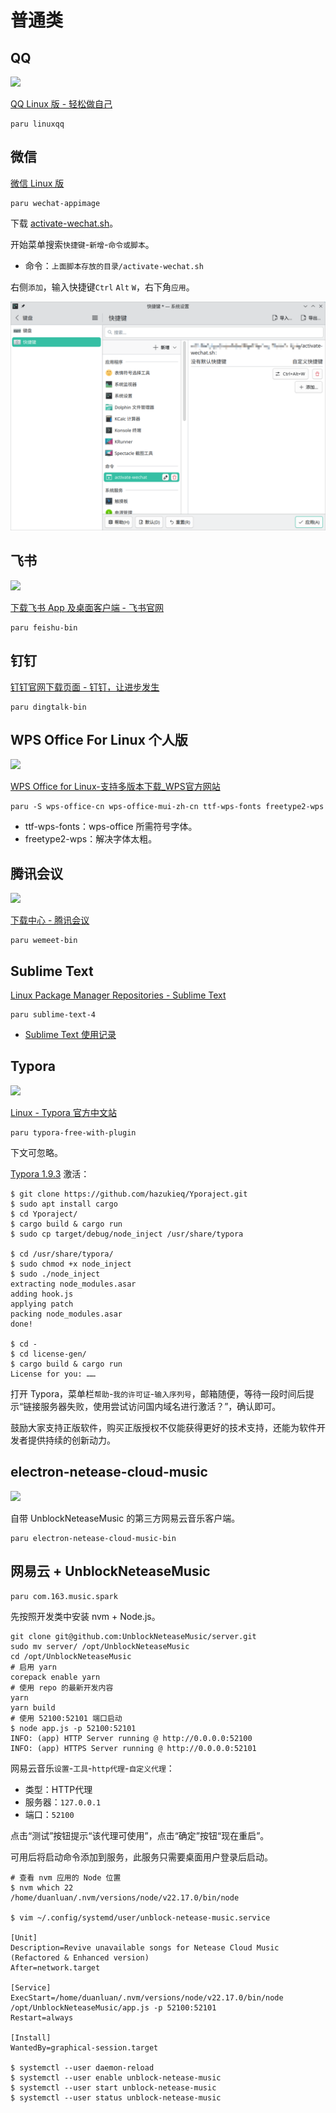 # 普通类

## QQ

![](https://im.qq.com/linuxqq/images/new/linux-chat-desk.png)

[QQ Linux 版 - 轻松做自己](https://im.qq.com/linuxqq/index.shtml)

```shell
paru linuxqq
```

## 微信

[微信 Linux 版](https://linux.weixin.qq.com/)

```shell
paru wechat-appimage
```

下载 [activate-wechat.sh](https://github.com/duanluan/shell-scripts/blob/main/activate-wechat.sh)。

开始菜单搜索`快捷键`-`新增`-`命令或脚本`。

- 命令：`上面脚本存放的目录/activate-wechat.sh`

右侧`添加`，输入快捷键`Ctrl` `Alt` `W`，右下角`应用`。

![](../assets/20250704230110.png)

## 飞书

![](https://p1-hera.feishucdn.com/tos-cn-i-jbbdkfciu3/5a438f8caf964e3592452138ac2c1189~tplv-jbbdkfciu3-image:0:0.image)

[下载飞书 App 及桌面客户端 - 飞书官网](https://www.feishu.cn/download)

```shell
paru feishu-bin
```

## 钉钉

[钉钉官网下载页面 - 钉钉，让进步发生](https://www.dingtalk.com/download)

```shell
paru dingtalk-bin
```

## WPS Office For Linux 个人版

![](https://ee.wpscdn.cn/wpscn/custom/image/index_bg2.png)

[WPS Office for Linux-支持多版本下载_WPS官方网站](https://www.wps.cn/product/wpslinux)

```shell
paru -S wps-office-cn wps-office-mui-zh-cn ttf-wps-fonts freetype2-wps
```

- ttf-wps-fonts：wps-office 所需符号字体。
- freetype2-wps：解决字体太粗。

## 腾讯会议

![](https://cdn.meeting.tencent.com/assets/next-website/_next/static/images/feature3-1-79a7d46ff4fa27eb.png)

[下载中心 - 腾讯会议](https://meeting.tencent.com/download/index.html)

```shell
paru wemeet-bin
```

## Sublime Text

[Linux Package Manager Repositories - Sublime Text](https://www.sublimetext.com/docs/linux_repositories.html)

```shell
paru sublime-text-4
```

- [Sublime Text 使用记录](https://blog.zhjh.top/?p=d42feMmERGrK8UUTXUWqu)

## Typora

![](https://typoraio.cn/img/screen/Group-screen.png)

[Linux - Typora 官方中文站](https://typoraio.cn/#linux)

```shell
paru typora-free-with-plugin
```

下文可忽略。

[Typora 1.9.3](https://download2.typoraio.cn/linux/typora_1.9.3_amd64.deb) 激活：
```shell
$ git clone https://github.com/hazukieq/Yporaject.git
$ sudo apt install cargo
$ cd Yporaject/
$ cargo build & cargo run
$ sudo cp target/debug/node_inject /usr/share/typora

$ cd /usr/share/typora/
$ sudo chmod +x node_inject
$ sudo ./node_inject
extracting node_modules.asar
adding hook.js
applying patch
packing node_modules.asar
done!

$ cd -
$ cd license-gen/
$ cargo build & cargo run
License for you: ……
```

打开 Typora，菜单栏`帮助`-`我的许可证`-`输入序列号`，邮箱随便，等待一段时间后提示“链接服务器失败，使用尝试访问国内域名进行激活？”，确认即可。

鼓励大家支持正版软件，购买正版授权不仅能获得更好的技术支持，还能为软件开发者提供持续的创新动力。

## electron-netease-cloud-music

![](https://user-images.githubusercontent.com/13914967/52464615-8cee9900-2bb6-11e9-8aa3-a74d8cf7bea5.png)

自带 UnblockNeteaseMusic 的第三方网易云音乐客户端。

```shell
paru electron-netease-cloud-music-bin
```


## 网易云 + UnblockNeteaseMusic

```shell
paru com.163.music.spark
```

先按照开发类中安装 nvm + Node.js。

```shell
git clone git@github.com:UnblockNeteaseMusic/server.git
sudo mv server/ /opt/UnblockNeteaseMusic
cd /opt/UnblockNeteaseMusic
# 启用 yarn
corepack enable yarn
# 使用 repo 的最新开发内容
yarn
yarn build
# 使用 52100:52101 端口启动
$ node app.js -p 52100:52101
INFO: (app) HTTP Server running @ http://0.0.0.0:52100
INFO: (app) HTTPS Server running @ http://0.0.0.0:52101
```

网易云音乐`设置`-`工具`-`http代理`-`自定义代理`：
- 类型：HTTP代理
- 服务器：`127.0.0.1`
- 端口：`52100`

点击“测试”按钮提示“该代理可使用”，点击“确定”按钮“现在重启”。

可用后将启动命令添加到服务，此服务只需要桌面用户登录后启动。

```shell
# 查看 nvm 应用的 Node 位置
$ nvm which 22
/home/duanluan/.nvm/versions/node/v22.17.0/bin/node

$ vim ~/.config/systemd/user/unblock-netease-music.service

[Unit]
Description=Revive unavailable songs for Netease Cloud Music (Refactored & Enhanced version)
After=network.target

[Service]
ExecStart=/home/duanluan/.nvm/versions/node/v22.17.0/bin/node /opt/UnblockNeteaseMusic/app.js -p 52100:52101
Restart=always

[Install]
WantedBy=graphical-session.target

$ systemctl --user daemon-reload
$ systemctl --user enable unblock-netease-music
$ systemctl --user start unblock-netease-music
$ systemctl --user status unblock-netease-music
```
